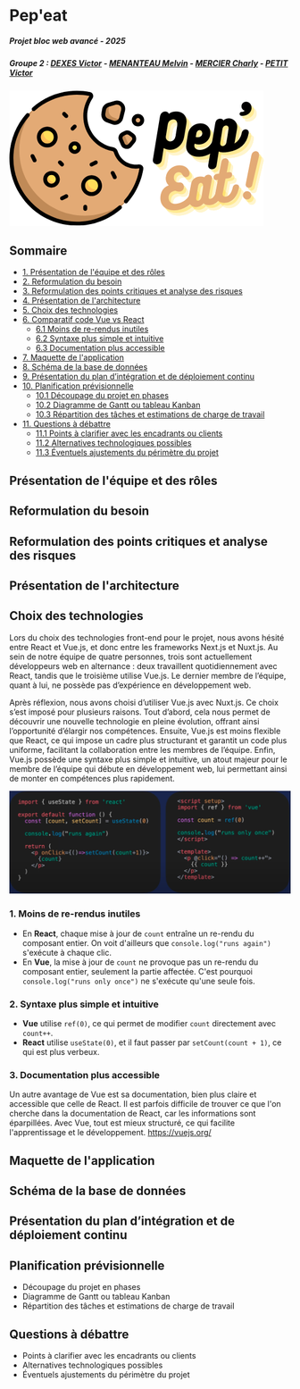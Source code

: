 # Pep'eat
##### Projet bloc web avancé - 2025
##### Groupe 2 : [DEXES Victor](https://github.com/VictorDexes) - [MENANTEAU Melvin](https://github.com/Melvin-Menanteau) - [MERCIER Charly](https://github.com/Charlyhno-eng) - [PETIT Victor](https://github.com/Faugnell)

![pep'eat logo](./src/pepeat-logo.png)

## Sommaire

- [1. Présentation de l'équipe et des rôles](#1-présentation-de-léquipe-et-des-rôles)  
- [2. Reformulation du besoin](#2-reformulation-du-besoin)  
- [3. Reformulation des points critiques et analyse des risques](#3-reformulation-des-points-critiques-et-analyse-des-risques)  
- [4. Présentation de l'architecture](#4-présentation-de-larchitecture)  
- [5. Choix des technologies](#5-choix-des-technologies)  
- [6. Comparatif code Vue vs React](#6-comparatif-code-vue-vs-react)  
  - [6.1 Moins de re-rendus inutiles](#61-moins-de-re-rendus-inutiles)  
  - [6.2 Syntaxe plus simple et intuitive](#62-syntaxe-plus-simple-et-intuitive)  
  - [6.3 Documentation plus accessible](#63-documentation-plus-accessible)  
- [7. Maquette de l'application](#7-maquette-de-lapplication)  
- [8. Schéma de la base de données](#8-schéma-de-la-base-de-données)  
- [9. Présentation du plan d’intégration et de déploiement continu](#9-présentation-du-plan-dintégration-et-de-déploiement-continu)  
- [10. Planification prévisionnelle](#10-planification-prévisionnelle)  
  - [10.1 Découpage du projet en phases](#101-découpage-du-projet-en-phases)  
  - [10.2 Diagramme de Gantt ou tableau Kanban](#102-diagramme-de-gantt-ou-tableau-kanban)  
  - [10.3 Répartition des tâches et estimations de charge de travail](#103-répartition-des-tâches-et-estimations-de-charge-de-travail)  
- [11. Questions à débattre](#11-questions-à-débatre)  
  - [11.1 Points à clarifier avec les encadrants ou clients](#111-points-à-clarifier-avec-les-encadrants-ou-clients)  
  - [11.2 Alternatives technologiques possibles](#112-alternatives-technologiques-possibles)  
  - [11.3 Éventuels ajustements du périmètre du projet](#113-éventuels-ajustements-du-périmètre-du-projet)

## Présentation de l'équipe et des rôles

## Reformulation du besoin

## Reformulation des points critiques et analyse des risques

## Présentation de l'architecture

## Choix des technologies

Lors du choix des technologies front-end pour le projet, nous avons hésité entre React et Vue.js, et donc entre les frameworks Next.js et Nuxt.js. Au sein de notre équipe de quatre personnes, trois sont actuellement développeurs web en alternance : deux travaillent quotidiennement avec React, tandis que le troisième utilise Vue.js. Le dernier membre de l’équipe, quant à lui, ne possède pas d’expérience en développement web.

Après réflexion, nous avons choisi d’utiliser Vue.js avec Nuxt.js. Ce choix s’est imposé pour plusieurs raisons. Tout d’abord, cela nous permet de découvrir une nouvelle technologie en pleine évolution, offrant ainsi l’opportunité d’élargir nos compétences. Ensuite, Vue.js est moins flexible que React, ce qui impose un cadre plus structurant et garantit un code plus uniforme, facilitant la collaboration entre les membres de l’équipe. Enfin, Vue.js possède une syntaxe plus simple et intuitive, un atout majeur pour le membre de l’équipe qui débute en développement web, lui permettant ainsi de monter en compétences plus rapidement.

![comparatif code Vue vs React](./src/compare_code_react_vue.png) 

### 1. Moins de re-rendus inutiles  
- En **React**, chaque mise à jour de `count` entraîne un re-rendu du composant entier. On voit d'ailleurs que `console.log("runs again")` s'exécute à chaque clic.  
- En **Vue**, la mise à jour de `count` ne provoque pas un re-rendu du composant entier, seulement la partie affectée. C'est pourquoi `console.log("runs only once")` ne s'exécute qu'une seule fois.  

### 2. Syntaxe plus simple et intuitive  
- **Vue** utilise `ref(0)`, ce qui permet de modifier `count` directement avec `count++`.  
- **React** utilise `useState(0)`, et il faut passer par `setCount(count + 1)`, ce qui est plus verbeux.  

### 3. Documentation plus accessible
Un autre avantage de Vue est sa documentation, bien plus claire et accessible que celle de React. Il est parfois difficile de trouver ce que l'on cherche dans la documentation de React, car les informations sont éparpillées. Avec Vue, tout est mieux structuré, ce qui facilite l'apprentissage et le développement. https://vuejs.org/

## Maquette de l'application

## Schéma de la base de données

## Présentation du plan d’intégration et de déploiement continu

## Planification prévisionnelle
- Découpage du projet en phases
- Diagramme de Gantt ou tableau Kanban
- Répartition des tâches et estimations de charge de travail

## Questions à débattre
- Points à clarifier avec les encadrants ou clients
- Alternatives technologiques possibles
- Éventuels ajustements du périmètre du projet
